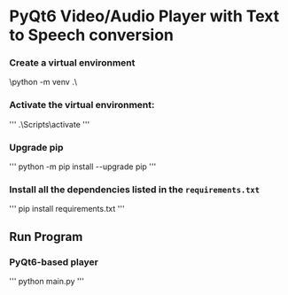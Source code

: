 # PyQt6 Video/Audio Player with Text to Speech conversion

### Сreate a virtual environment
\python -m venv .\


### Activate the virtual environment:
'''
.\Scripts\activate
'''

### Upgrade pip
'''
python -m pip install --upgrade pip
'''

### Install all the dependencies listed in the `requirements.txt`
'''
pip install requirements.txt
'''

## Run Program

### PyQt6-based player
'''
python main.py
'''


